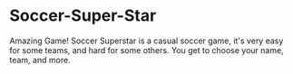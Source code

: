 # Soccer-Super-Star
Amazing Game! Soccer Superstar is a casual soccer game, it's very easy for some teams, and hard for some others. You get to choose your name, team, and more.
